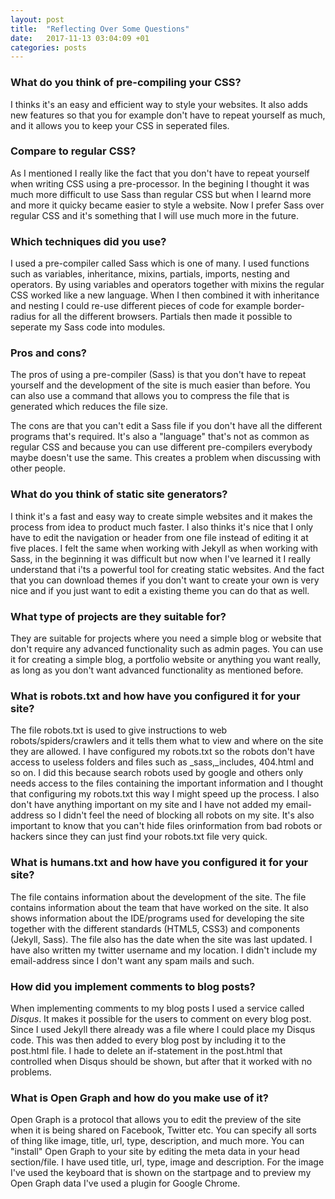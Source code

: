 ```yaml
---
layout: post
title:  "Reflecting Over Some Questions"
date:   2017-11-13 03:04:09 +01
categories: posts
---
```


### What do you think of pre-compiling your CSS?
I thinks it's an easy and efficient way to style your websites. It also adds new features so that you for example don't have to repeat yourself as much, and it allows you to keep your CSS in seperated files.

### Compare to regular CSS?
As I mentioned I really like the fact that you don't have to repeat yourself when writing CSS using a pre-processor. In the begining I thought it was much more difficult to use Sass than regular CSS but when I learnd more and more it quicky became easier to style a website. Now I prefer Sass over regular CSS and it's something that I will use much more in the future.

### Which techniques did you use?
I used a pre-compiler called Sass which is one of many. I used functions such as variables, inheritance, mixins, partials, imports, nesting and operators. By using variables and operators together with mixins the regular CSS worked like a new language. When I then combined it with inheritance and nesting I could re-use different pieces of code for example border-radius for all the different browsers. Partials then made it possible to seperate my Sass code into modules. 

### Pros and cons?
The pros of using a pre-compiler (Sass) is that you don't have to repeat yourself and the development of the site is much easier than before. You can also use a command that allows you to compress the file that is generated which reduces the file size. 

The cons are that you can't edit a Sass file if you don't have all the different programs that's required. It's also a "language" that's not as common as regular CSS and because you can use different pre-compilers everybody maybe doesn't use the same. This creates a problem when discussing with other people. 

### What do you think of static site generators?
I think it's a fast and easy way to create simple websites and it makes the process from idea to product much faster. I also thinks it's nice that I only have to edit the navigation or header from one file instead of editing it at five places. I felt the same when working with Jekyll as when working with Sass, in the beginning it was difficult but now when I've learned it I really understand that i'ts a powerful tool for creating static websites. And the fact that you can download themes if you don't want to create your own is very nice and if you just want to edit a existing theme you can do that as well.   

### What type of projects are they suitable for?
They are suitable for projects where you need a simple blog or website that don't require any advanced functionality such as admin pages. You can use it for creating a simple blog, a portfolio website or anything you want really, as long as you don't want advanced functionality as mentioned before. 

### What is robots.txt and how have you configured it for your site?
The file robots.txt is used to give instructions to web robots/spiders/crawlers and it tells them what to view and where on the site they are allowed. I have configured my robots.txt so the robots don't have access to useless folders and files such as _sass,_includes, 404.html and so on. I did this because search robots used by google and others only needs access to the files containing the important information and I thought that configuring my robots.txt this way I might speed up the process. I also don't have anything important on my site and I have not added my email-address so I didn't feel the need of blocking all robots on my site. It's also important to know that you can't hide files orinformation from bad robots or hackers since they can just find your robots.txt file very quick.

### What is humans.txt and how have you configured it for your site?
The file contains information about the development of the site. The file contains information about the team that have worked on the site. It also shows information about the IDE/programs used for developing the site together with the different standards (HTML5, CSS3) and components (Jekyll, Sass). The file also has the date when the site was last updated. I have also written my twitter username and my location. I didn't include my email-address since I don't want any spam mails and such.

### How did you implement comments to blog posts?
When implementing comments to my blog posts I used a service called *Disqus*. It makes it possible for the users to comment on every blog post. Since I used Jekyll there already was a file where I could place my Disqus code. This was then added to every blog post by including it to the post.html file. I hade to delete an if-statement in the post.html that controlled when Disqus should be shown, but after that it worked with no problems.

### What is Open Graph and how do you make use of it?
Open Graph is a protocol that allows you to edit the preview of the site when it is being shared on Facebook, Twitter etc. You can specify all sorts of thing like image, title, url, type, description, and much more. You can "install" Open Graph to your site by editing the meta data in your head section/file. I have used title, url, type, image and description. For the image I've used the keyboard that is shown on the startpage and to preview my Open Graph data I've used a plugin for Google Chrome.